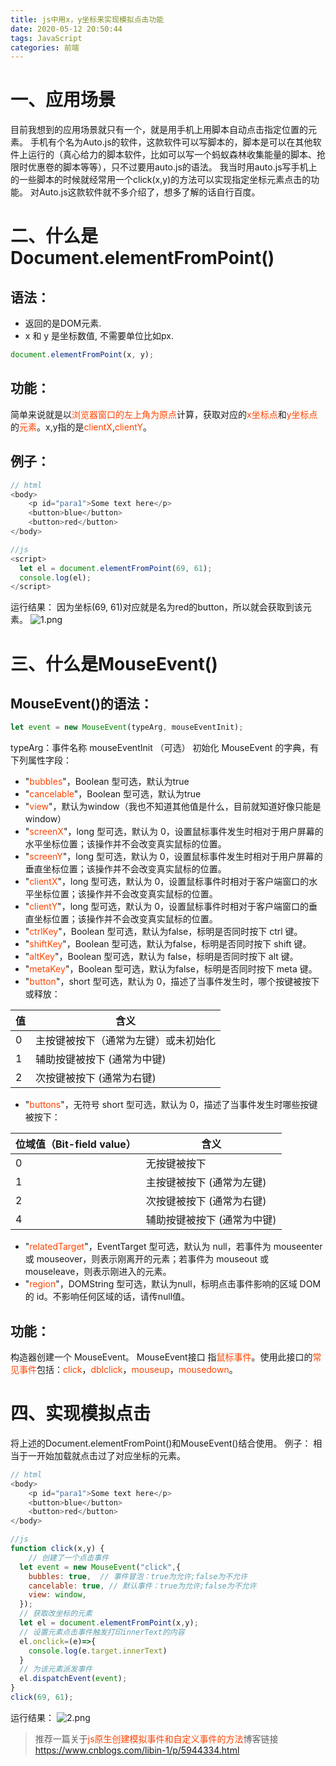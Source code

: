 ```yaml
---
title: js中用x，y坐标来实现模拟点击功能
date: 2020-05-12 20:50:44
tags: JavaScript
categories: 前端
---
```

<script type="text/javascript" src="/js/bai.js"></script>

# 一、应用场景
目前我想到的应用场景就只有一个，就是用手机上用脚本自动点击指定位置的元素。
手机有个名为Auto.js的软件，这款软件可以写脚本的，脚本是可以在其他软件上运行的（真心给力的脚本软件，比如可以写一个蚂蚁森林收集能量的脚本、抢限时优惠卷的脚本等等），只不过要用auto.js的语法。
我当时用auto.js写手机上的一些脚本的时候就经常用一个click(x,y)的方法可以实现指定坐标元素点击的功能。
对Auto.js这款软件就不多介绍了，想多了解的话自行百度。

# 二、什么是Document.elementFromPoint()
<!-- more -->
## 语法：
- 返回的是DOM元素.
- x 和 y 是坐标数值, 不需要单位比如px.
```js
document.elementFromPoint(x, y);  
```

## 功能：
简单来说就是以<font color="#f40">浏览器窗口的左上角为原点</font>计算，获取对应的<font color="#f40">x坐标点</font>和<font color="#f40">y坐标点</font>的<font color="#f40">元素</font>。x,y指的是<font color="#f40">clientX</font>,<font color="#f40">clientY</font>。

## 例子：
```js
// html
<body>
    <p id="para1">Some text here</p>
    <button>blue</button>
    <button>red</button>
</body>

//js
<script>
  let el = document.elementFromPoint(69, 61);
  console.log(el);
</script>
```
运行结果：
因为坐标(69, 61)对应就是名为red的button，所以就会获取到该元素。
![1.png](1.png)


# 三、什么是MouseEvent()
## MouseEvent()的语法：
```js
let event = new MouseEvent(typeArg, mouseEventInit);
```
typeArg：事件名称
mouseEventInit （可选）
初始化 MouseEvent 的字典，有下列属性字段：
- "<font color="#f40">bubbles</font>"，Boolean 型可选，默认为true
- "<font color="#f40">cancelable</font>"，Boolean 型可选，默认为true
- "<font color="#f40">view</font>"，默认为window（我也不知道其他值是什么，目前就知道好像只能是window）
- "<font color="#f40">screenX</font>"，long 型可选，默认为 0，设置鼠标事件发生时相对于用户屏幕的水平坐标位置；该操作并不会改变真实鼠标的位置。
- "<font color="#f40">screenY</font>"，long 型可选，默认为 0，设置鼠标事件发生时相对于用户屏幕的垂直坐标位置；该操作并不会改变真实鼠标的位置。
- "<font color="#f40">clientX</font>"，long 型可选，默认为 0，设置鼠标事件时相对于客户端窗口的水平坐标位置；该操作并不会改变真实鼠标的位置。
- "<font color="#f40">clientY</font>"，long 型可选，默认为 0，设置鼠标事件时相对于客户端窗口的垂直坐标位置；该操作并不会改变真实鼠标的位置。
- "<font color="#f40">ctrlKey</font>"，Boolean 型可选，默认为false，标明是否同时按下 ctrl 键。
- "<font color="#f40">shiftKey</font>"，Boolean 型可选，默认为false，标明是否同时按下 shift 键。
- "<font color="#f40">altKey</font>"，Boolean 型可选，默认为 false，标明是否同时按下 alt 键。
- "<font color="#f40">metaKey</font>"，Boolean 型可选，默认为false，标明是否同时按下 meta 键。
- "<font color="#f40">button</font>"，short 型可选，默认为 0，描述了当事件发生时，哪个按键被按下或释放：

|值|含义|
| ---- | ---- |
0|主按键被按下（通常为左键）或未初始化
1|辅助按键被按下 (通常为中键)
2|次按键被按下 (通常为右键)

- "<font color="#f40">buttons</font>"，无符号 short 型可选，默认为 0，描述了当事件发生时哪些按键被按下：

|位域值（Bit-field value） | 含义|
| ---- | ---- |
0|无按键被按下
1|主按键被按下 (通常为左键)
2|次按键被按下 (通常为右键)
4|辅助按键被按下 (通常为中键)

- "<font color="#f40">relatedTarget</font>"，EventTarget 型可选，默认为 null，若事件为 mouseenter 或 mouseover，则表示刚离开的元素；若事件为 mouseout 或 mouseleave，则表示刚进入的元素。
- "<font color="#f40">region</font>"，DOMString 型可选，默认为null，标明点击事件影响的区域 DOM 的 id。不影响任何区域的话，请传null值。

## 功能：
构造器创建一个 MouseEvent。
MouseEvent接口 指<font color="#f40">鼠标事件</font>。使用此接口的<font color="#f40">常见事件</font>包括：<font color="#f40">click</font>，<font color="#f40">dblclick</font>，<font color="#f40">mouseup</font>，<font color="#f40">mousedown</font>。


# 四、实现模拟点击
将上述的Document.elementFromPoint()和MouseEvent()结合使用。
例子：
相当于一开始加载就点击过了对应坐标的元素。
```js
// html
<body>
    <p id="para1">Some text here</p>
    <button>blue</button>
    <button>red</button>
</body>

//js
function click(x,y) {
    // 创建了一个点击事件
  let event = new MouseEvent("click",{
    bubbles: true,  // 事件冒泡：true为允许;false为不允许
    cancelable: true, // 默认事件：true为允许;false为不允许
    view: window, 
  });
  // 获取改坐标的元素
  let el = document.elementFromPoint(x,y);
  // 设置元素点击事件触发打印innerText的内容
  el.onclick=(e)=>{
    console.log(e.target.innerText)
  }
  // 为该元素派发事件
  el.dispatchEvent(event);
}
click(69, 61);
```
运行结果：
![2.png](2.png)

> 推荐一篇关于<font color="#f40">js原生创建模拟事件和自定义事件的方法</font>博客链接
https://www.cnblogs.com/libin-1/p/5944334.html